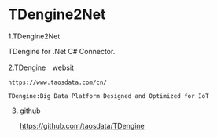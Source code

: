 # TDengine2Net
1.TDengine2Net

   TDengine for .Net C# Connector.
   
2.TDengine　websit

    https://www.taosdata.com/cn/
    
    TDengine:Big Data Platform Designed and Optimized for IoT
    
3. github

   https://github.com/taosdata/TDengine
   
